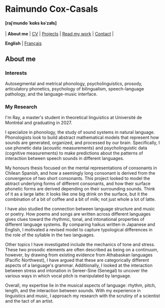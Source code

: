 # Raimundo Cox-Casals
#### [rajˈmundo ˈkɑks kəˈzaɫs]

| **About me** | [CV](cv.md) | [Projects](projects.md) | [Read my work](papers.md) | [Contact](contact.md) |

**English** \| [Français](french/LISMOI.md)

## About me
### Interests
Autosegmental and metrical phonology, psycholinguistics, prosody, articulatory phonetics, psychology of bilingualism, speech-language pathology, and the language-music interface.

### My Research
I'm Ray, a master's student in theoretical linguistics at Université de Montréal and graduating in 2027.

I specialize in phonology, the study of sound systems in natural language. Phonologists look to build abstract mathematical models that represent how sounds are generated, organized, and processed by our brain. Specifically, I use phonetic data (acoustic measurements) and psycholinguistic data (cognitive measurements) to make predictions about the patterns of interaction between speech sounds in different languages.

My honours thesis focused on the mental representations of consonants in Chilean Spanish, and how a seemingly long consonant is derived from the convergence of two short consonants. This project looked to model the abtract underlying forms of different consonants, and how their surface phonetic forms are derived depending on their surrounding sounds. Think of it as a large latte: it looks like one big drink on the surface, but it the combination of a bit of coffee and a bit of milk; not just whole a lot of latte.

I have also studied the connection between language structure and music or poetry. How poems and songs are written across different languages gives clues toward the rhythmic, tonal, and intonational properties of different language systems. By comparing haikus written in Japanese and English, I motivated a revised model to capture typological differences in the role of the syllable in the two languages.

Other topics I have investigated include the mechanics of tone and stress. These two prosodic elements are often described as being on a continuum, however, by drawing from existing evidence from Athabaskan languages (Pacific Northwest), I have argued that these are categorically different aspects of a language's grammar. Additionally, I looked at the interaction between stress and intonation in Sereer-Sine (Senegal) to uncover the various ways in which vocal pitch is manipulated by language.

Overall, my expertise lie in the musical aspects of language: rhythm, pitch, length, and the interaction between sounds. With my experience in linguistics and music, I approach my research with the scrutiny of a scientist and the tact of an artist.
